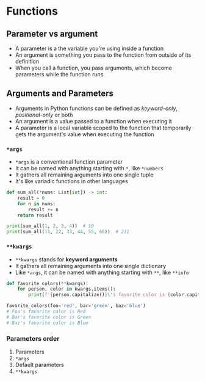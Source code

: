 # Functions

## Parameter vs argument
- A parameter is a the variable you're using inside a function
- An argument is something you pass to the function from outside of its definition
- When you call a function, you pass arguments, which become parameters while the function runs

## Arguments and Parameters
- Arguments in Python functions can be defined  as *keyword-only*, *positional-only* or both
- An argument is a value passed to a function when executing it
- A parameter is a local variable scoped to the function that temporarily gets
  the argument's value when executing the function

### `*args`
- `*args` is a conventional function parameter
- It can be named with anything starting with `*`, like `*numbers`
- It gathers all remaining arguments into one single tuple
- It's like variadic functions in other languages

```py
def sum_all(*nums: List[int]) -> int:
    result = 0
    for n in nums:
        result += n
    return result

print(sum_all(1, 2, 3, 4))  # 10
print(sum_all(11, 22, 33, 44, 55, 66))  # 231
```

### `**kwargs`
- `**kwargs` stands for **keyword arguments**
- It gathers all remaining arguments into one single dictionary
- Like `*args`, it can be named with anything starting with `**`, like `**info`

```py
def favorite_colors(**kwargs):
    for person, color in kwargs.items():
        print(f'{person.capitalize()}\'s favorite color is {color.capitalize()}')

favorite_colors(foo='red', bar='green', baz='blue')
# Foo's favorite color is Red
# Bar's favorite color is Green
# Baz's favorite color is Blue
```

### Parameters order
1. Parameters
2. `*args`
3. Default parameters
4. `**kwargs`